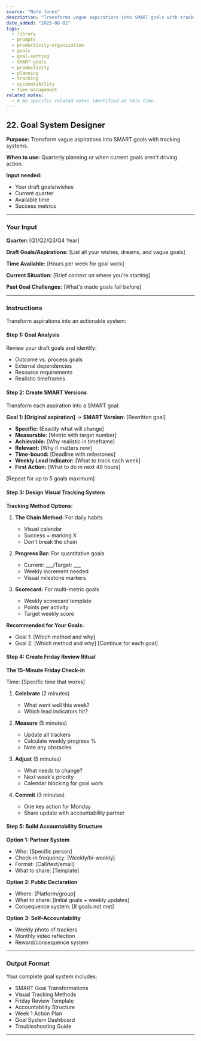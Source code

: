 ```yaml
---
source: "Nate Jones"
description: "Transforms vague aspirations into SMART goals with tracking systems."
date_added: "2025-08-02"
tags:
  - library
  - prompts
  - productivity-organization
  - goals
  - goal-setting
  - SMART-goals
  - productivity
  - planning
  - tracking
  - accountability
  - time-management
related_notes:
  - # No specific related notes identified at this time.
---
```

## 22. Goal System Designer

**Purpose:** Transform vague aspirations into SMART goals with tracking systems.

**When to use:** Quarterly planning or when current goals aren't driving action.

**Input needed:**

*   Your draft goals/wishes
*   Current quarter
*   Available time
*   Success metrics

---

### Your Input

**Quarter:** [Q1/Q2/Q3/Q4 Year]

**Draft Goals/Aspirations:** [List all your wishes, dreams, and vague goals]

**Time Available:** [Hours per week for goal work]

**Current Situation:** [Brief context on where you're starting]

**Past Goal Challenges:** [What's made goals fail before]

---

### Instructions

Transform aspirations into an actionable system:

#### Step 1: Goal Analysis

Review your draft goals and identify:

*   Outcome vs. process goals
*   External dependencies
*   Resource requirements
*   Realistic timeframes

#### Step 2: Create SMART Versions

Transform each aspiration into a SMART goal:

**Goal 1: [Original aspiration]** → **SMART Version:** [Rewritten goal]

*   **Specific:** [Exactly what will change]
*   **Measurable:** [Metric with target number]
*   **Achievable:** [Why realistic in timeframe]
*   **Relevant:** [Why it matters now]
*   **Time-bound:** [Deadline with milestones]
*   **Weekly Lead Indicator:** [What to track each week]
*   **First Action:** [What to do in next 48 hours]

[Repeat for up to 5 goals maximum]

#### Step 3: Design Visual Tracking System

**Tracking Method Options:**

1.  **The Chain Method:** For daily habits

    *   Visual calendar
    *   Success = marking X
    *   Don't break the chain
2.  **Progress Bar:** For quantitative goals

    *   Current: ___/Target: ___
    *   Weekly increment needed
    *   Visual milestone markers
3.  **Scorecard:** For multi-metric goals

    *   Weekly scorecard template
    *   Points per activity
    *   Target weekly score

**Recommended for Your Goals:**

*   Goal 1: [Which method and why]
*   Goal 2: [Which method and why] [Continue for each goal]

#### Step 4: Create Friday Review Ritual

**The 15-Minute Friday Check-in**

Time: [Specific time that works]

1.  **Celebrate** (2 minutes)

    *   What went well this week?
    *   Which lead indicators hit?
2.  **Measure** (5 minutes)

    *   Update all trackers
    *   Calculate weekly progress %
    *   Note any obstacles
3.  **Adjust** (5 minutes)

    *   What needs to change?
    *   Next week's priority
    *   Calendar blocking for goal work
4.  **Commit** (3 minutes)

    *   One key action for Monday
    *   Share update with accountability partner

#### Step 5: Build Accountability Structure

**Option 1: Partner System**

*   Who: [Specific person]
*   Check-in frequency: [Weekly/bi-weekly]
*   Format: [Call/text/email]
*   What to share: [Template]

**Option 2: Public Declaration**

*   Where: [Platform/group]
*   What to share: [Initial goals + weekly updates]
*   Consequence system: [If goals not met]

**Option 3: Self-Accountability**

*   Weekly photo of trackers
*   Monthly video reflection
*   Reward/consequence system

---

### Output Format

Your complete goal system includes:

*   SMART Goal Transformations
*   Visual Tracking Methods
*   Friday Review Template
*   Accountability Structure
*   Week 1 Action Plan
*   Goal System Dashboard
*   Troubleshooting Guide

---
